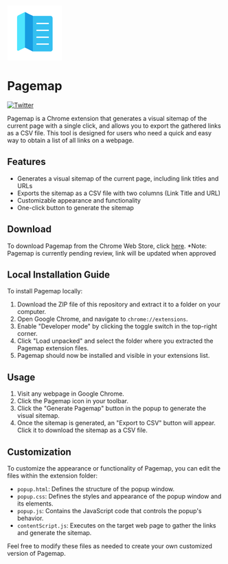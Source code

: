 <img src="icon128.png" alt="Pagemap Icon">

# Pagemap

[![Twitter](https://img.shields.io/twitter/url/https/twitter.com/willgibs.svg?style=social&label=Follow%20%40willgibs)](https://twitter.com/willgibs)

Pagemap is a Chrome extension that generates a visual sitemap of the current page with a single click, and allows you to export the gathered links as a CSV file. This tool is designed for users who need a quick and easy way to obtain a list of all links on a webpage.

## Features

- Generates a visual sitemap of the current page, including link titles and URLs
- Exports the sitemap as a CSV file with two columns (Link Title and URL)
- Customizable appearance and functionality
- One-click button to generate the sitemap

## Download

To download Pagemap from the Chrome Web Store, click [here](https://chrome.google.com/webstore/detail/dummy-link).
*Note: Pagemap is currently pending review, link will be updated when approved

## Local Installation Guide

To install Pagemap locally:

1. Download the ZIP file of this repository and extract it to a folder on your computer.
2. Open Google Chrome, and navigate to `chrome://extensions`.
3. Enable "Developer mode" by clicking the toggle switch in the top-right corner.
4. Click "Load unpacked" and select the folder where you extracted the Pagemap extension files.
5. Pagemap should now be installed and visible in your extensions list.

## Usage

1. Visit any webpage in Google Chrome.
2. Click the Pagemap icon in your toolbar.
3. Click the "Generate Pagemap" button in the popup to generate the visual sitemap.
4. Once the sitemap is generated, an "Export to CSV" button will appear. Click it to download the sitemap as a CSV file.

## Customization

To customize the appearance or functionality of Pagemap, you can edit the files within the extension folder:

- `popup.html`: Defines the structure of the popup window.
- `popup.css`: Defines the styles and appearance of the popup window and its elements.
- `popup.js`: Contains the JavaScript code that controls the popup's behavior.
- `contentScript.js`: Executes on the target web page to gather the links and generate the sitemap.

Feel free to modify these files as needed to create your own customized version of Pagemap.
